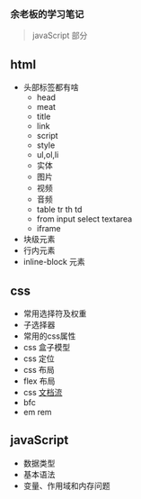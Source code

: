 ### 余老板的学习笔记
> javaScript 部分
## html
- 头部标签都有啥
  - head
  - meat
  - title
  - link
  - script
  - style
  - ul,ol,li
  - 实体
  - 图片
  - 视频
  - 音频
  - table tr th td
  - from input select textarea
  - iframe
- 块级元素
- 行内元素
- inline-block 元素

## css
- 常用选择符及权重
- 子选择器
- 常用的css属性
- css 盒子模型
- css 定位
- css 布局
- flex 布局
- css [文档流](https://blog.csdn.net/theLostLamb/article/details/79581984)
- bfc
- em rem

## javaScript
- 数据类型
- 基本语法
- 变量、作用域和内存问题
